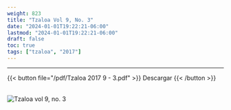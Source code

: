 ```yaml
---
weight: 823
title: "Tzaloa Vol 9, No. 3"
date: "2024-01-01T19:22:21-06:00"
lastmod: "2024-01-01T19:22:21-06:00"
draft: false
toc: true
tags: ["tzaloa", "2017"]
---
```

- - - - - - - - -
{{< button file="/pdf/Tzaloa 2017 9 - 3.pdf" >}}   Descargar {{< /button >}} 
######
![Tzaloa vol 9, no. 3](/images/portada/9-3.jpeg)